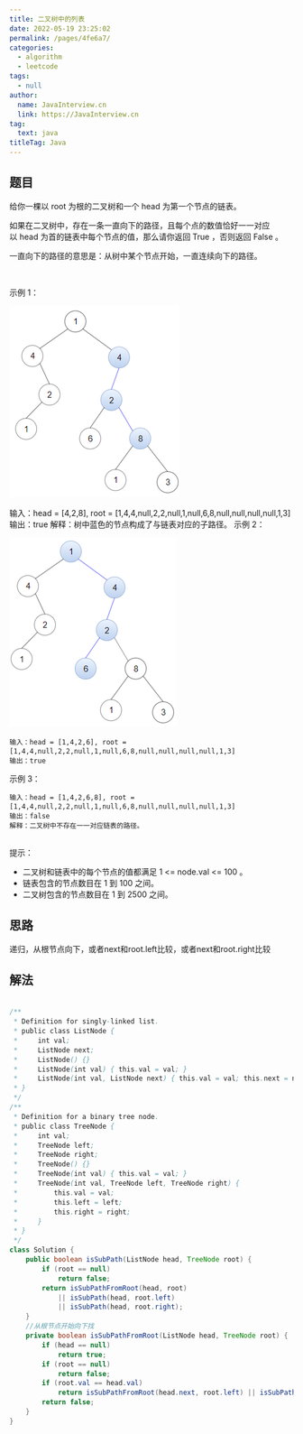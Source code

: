```yaml
---
title: 二叉树中的列表
date: 2022-05-19 23:25:02
permalink: /pages/4fe6a7/
categories: 
  - algorithm
  - leetcode
tags: 
  - null
author: 
  name: JavaInterview.cn
  link: https://JavaInterview.cn
tag: 
  text: java
titleTag: Java
---
```



## 题目
给你一棵以 root 为根的二叉树和一个 head 为第一个节点的链表。

如果在二叉树中，存在一条一直向下的路径，且每个点的数值恰好一一对应以 head 为首的链表中每个节点的值，那么请你返回 True ，否则返回 False 。

一直向下的路径的意思是：从树中某个节点开始，一直连续向下的路径。

 

示例 1：

![](/media/pictures/leetcode/sample_1_1720.png)


输入：head = [4,2,8], root = [1,4,4,null,2,2,null,1,null,6,8,null,null,null,null,1,3]
输出：true
解释：树中蓝色的节点构成了与链表对应的子路径。
示例 2：

![](/media/pictures/leetcode/sample_2_1720.png)


    输入：head = [1,4,2,6], root = [1,4,4,null,2,2,null,1,null,6,8,null,null,null,null,1,3]
    输出：true
示例 3：

    输入：head = [1,4,2,6,8], root = [1,4,4,null,2,2,null,1,null,6,8,null,null,null,null,1,3]
    输出：false
    解释：二叉树中不存在一一对应链表的路径。
     

提示：

- 二叉树和链表中的每个节点的值都满足 1 <= node.val <= 100 。
- 链表包含的节点数目在 1 到 100 之间。
- 二叉树包含的节点数目在 1 到 2500 之间。


## 思路

递归，从根节点向下，或者next和root.left比较，或者next和root.right比较

## 解法
```java

/**
 * Definition for singly-linked list.
 * public class ListNode {
 *     int val;
 *     ListNode next;
 *     ListNode() {}
 *     ListNode(int val) { this.val = val; }
 *     ListNode(int val, ListNode next) { this.val = val; this.next = next; }
 * }
 */
/**
 * Definition for a binary tree node.
 * public class TreeNode {
 *     int val;
 *     TreeNode left;
 *     TreeNode right;
 *     TreeNode() {}
 *     TreeNode(int val) { this.val = val; }
 *     TreeNode(int val, TreeNode left, TreeNode right) {
 *         this.val = val;
 *         this.left = left;
 *         this.right = right;
 *     }
 * }
 */
class Solution {
    public boolean isSubPath(ListNode head, TreeNode root) {
        if (root == null)
            return false;
        return isSubPathFromRoot(head, root) 
            || isSubPath(head, root.left) 
            || isSubPath(head, root.right);
    }
    //从根节点开始向下找
    private boolean isSubPathFromRoot(ListNode head, TreeNode root) {
        if (head == null)
            return true;
        if (root == null)
            return false;
        if (root.val == head.val)
            return isSubPathFromRoot(head.next, root.left) || isSubPathFromRoot(head.next, root.right);
        return false;
    }
}
```